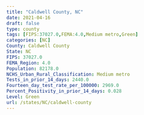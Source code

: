 ```yaml
---
title: "Caldwell County, NC"
date: 2021-04-16
draft: false
type: county
tags: [FIPS:37027.0,FEMA:4.0,Medium metro,Green]
categories: [NC]
County: Caldwell County
State: NC
FIPS: 37027.0
FEMA_Region: 4.0
Population: 82178.0
NCHS_Urban_Rural_Classification: Medium metro
Tests_in_prior_14_days: 2440.0
Fourteen_day_test_rate_per_100000: 2969.0
Percent_Positivity_in_prior_14_days: 0.028
Level: Green
url: /states/NC/caldwell-county
---
```



